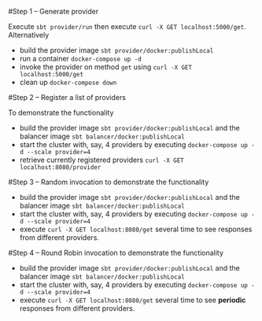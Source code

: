 
#Step 1 – Generate provider

Execute `sbt provider/run` then execute `curl -X GET localhost:5000/get`. Alternatively 
- build the provider image `sbt provider/docker:publishLocal`
- run a container `docker-compose up -d`
- invoke the provider on method `get` using `curl -X GET localhost:5000/get`
- clean up `docker-compose down`

#Step 2 – Register a list of providers

To demonstrate the functionality
- build the provider image `sbt provider/docker:publishLocal` and the balancer image
`sbt balancer/docker:publishLocal`
- start the cluster with, say, 4 providers by executing `docker-compose up -d --scale provider=4`
- retrieve currently registered providers `curl -X GET localhost:8080/provider`


#Step 3 – Random invocation 
to demonstrate the functionality
- build the provider image `sbt provider/docker:publishLocal` and the balancer image
`sbt balancer/docker:publishLocal`
- start the cluster with, say, 4 providers by executing `docker-compose up -d --scale provider=4`
- execute `curl -X GET localhost:8080/get` several time to see responses from different providers.

#Step 4 – Round Robin invocation
to demonstrate the functionality
- build the provider image `sbt provider/docker:publishLocal` and the balancer image
`sbt balancer/docker:publishLocal`
- start the cluster with, say, 4 providers by executing `docker-compose up -d --scale provider=4`
- execute `curl -X GET localhost:8080/get` several time to see **periodic** responses from different providers.